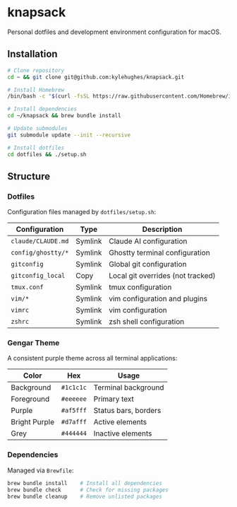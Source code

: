 # knapsack

Personal dotfiles and development environment configuration for macOS.

## Installation

```sh
# Clone repository
cd ~ && git clone git@github.com:kylehughes/knapsack.git

# Install Homebrew
/bin/bash -c "$(curl -fsSL https://raw.githubusercontent.com/Homebrew/install/HEAD/install.sh)"

# Install dependencies
cd ~/knapsack && brew bundle install

# Update submodules
git submodule update --init --recursive

# Install dotfiles
cd dotfiles && ./setup.sh
```

## Structure

### Dotfiles

Configuration files managed by `dotfiles/setup.sh`:

| Configuration | Type | Description |
| --- | --- | --- |
| `claude/CLAUDE.md` | Symlink | Claude AI configuration |
| `config/ghostty/*` | Symlink | Ghostty terminal configuration |
| `gitconfig` | Symlink | Global git configuration |
| `gitconfig_local` | Copy | Local git overrides (not tracked) |
| `tmux.conf` | Symlink | tmux configuration |
| `vim/*` | Symlink | vim configuration and plugins |
| `vimrc` | Symlink | vim configuration |
| `zshrc` | Symlink | zsh shell configuration |

### Gengar Theme

A consistent purple theme across all terminal applications:

| Color | Hex | Usage |
| --- | --- | --- |
| Background | `#1c1c1c` | Terminal background |
| Foreground | `#eeeeee` | Primary text |
| Purple | `#af5fff` | Status bars, borders |
| Bright Purple | `#d7afff` | Active elements |
| Grey | `#444444` | Inactive elements |

### Dependencies

Managed via `Brewfile`:

```sh
brew bundle install    # Install all dependencies
brew bundle check      # Check for missing packages
brew bundle cleanup    # Remove unlisted packages
```